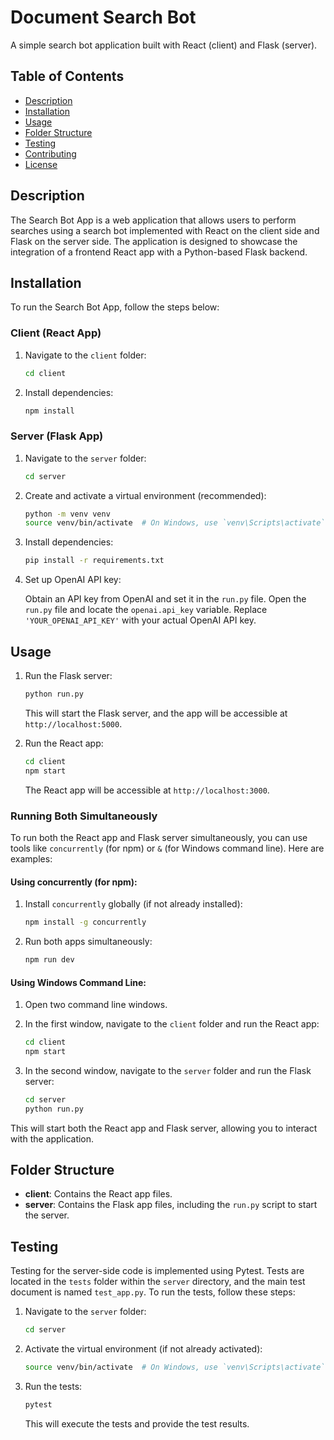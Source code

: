 # Document Search Bot

A simple search bot application built with React (client) and Flask (server).

## Table of Contents

- [Description](#description)
- [Installation](#installation)
- [Usage](#usage)
- [Folder Structure](#folder-structure)
- [Testing](#testing)
- [Contributing](#contributing)
- [License](#license)

## Description

The Search Bot App is a web application that allows users to perform searches using a search bot implemented with React on the client side and Flask on the server side. The application is designed to showcase the integration of a frontend React app with a Python-based Flask backend.

## Installation

To run the Search Bot App, follow the steps below:

### Client (React App)

1. Navigate to the `client` folder:

    ```bash
    cd client
    ```

2. Install dependencies:

    ```bash
    npm install
    ```

### Server (Flask App)

1. Navigate to the `server` folder:

    ```bash
    cd server
    ```

2. Create and activate a virtual environment (recommended):

    ```bash
    python -m venv venv
    source venv/bin/activate  # On Windows, use `venv\Scripts\activate`
    ```

3. Install dependencies:

    ```bash
    pip install -r requirements.txt
    ```

4. Set up OpenAI API key:

   Obtain an API key from OpenAI and set it in the `run.py` file. Open the `run.py` file and locate the `openai.api_key` variable. Replace `'YOUR_OPENAI_API_KEY'` with your actual OpenAI API key.

## Usage

1. Run the Flask server:

    ```bash
    python run.py
    ```

   This will start the Flask server, and the app will be accessible at `http://localhost:5000`.

2. Run the React app:

    ```bash
    cd client
    npm start
    ```

   The React app will be accessible at `http://localhost:3000`.

### Running Both Simultaneously

To run both the React app and Flask server simultaneously, you can use tools like `concurrently` (for npm) or `&` (for Windows command line). Here are examples:

#### Using concurrently (for npm):

1. Install `concurrently` globally (if not already installed):

    ```bash
    npm install -g concurrently
    ```

2. Run both apps simultaneously:

    ```bash
    npm run dev
    ```

#### Using Windows Command Line:

1. Open two command line windows.

2. In the first window, navigate to the `client` folder and run the React app:

    ```bash
    cd client
    npm start
    ```

3. In the second window, navigate to the `server` folder and run the Flask server:

    ```bash
    cd server
    python run.py
    ```

This will start both the React app and Flask server, allowing you to interact with the application.

## Folder Structure

- **client**: Contains the React app files.
- **server**: Contains the Flask app files, including the `run.py` script to start the server.

## Testing

Testing for the server-side code is implemented using Pytest. Tests are located in the `tests` folder within the `server` directory, and the main test document is named `test_app.py`. To run the tests, follow these steps:

1. Navigate to the `server` folder:

    ```bash
    cd server
    ```

2. Activate the virtual environment (if not already activated):

    ```bash
    source venv/bin/activate  # On Windows, use `venv\Scripts\activate`
    ```

3. Run the tests:

    ```bash
    pytest
    ```

   This will execute the tests and provide the test results.

